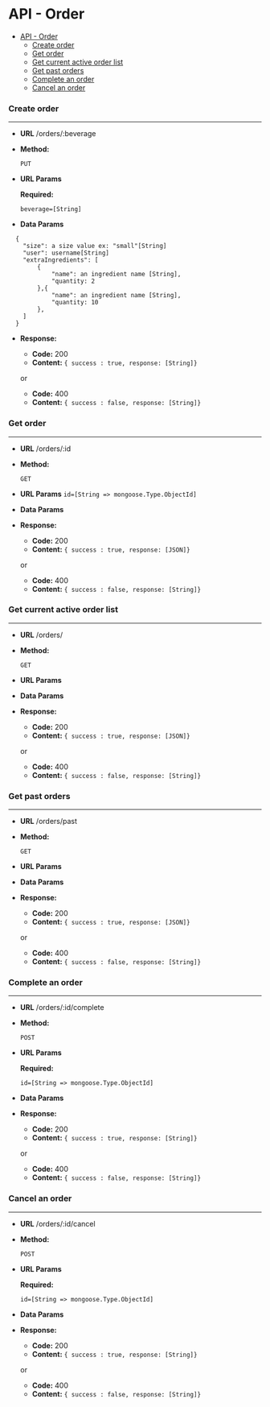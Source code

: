 # API - Order


- [API - Order](#api---order)
    + [Create order](#create-order)
    + [Get order](#get-order)
    + [Get current active order list](#get-current-active-order-list)
    + [Get past orders](#get-past-orders)
    + [Complete an order](#complete-an-order)
    + [Cancel an order](#cancel-an-order)


### Create order
----
* **URL**
/orders/:beverage

* **Method:**
  
  `PUT`
  
*  **URL Params**

   **Required:**
 
   `beverage=[String]`

* **Data Params**
```
  {
	"size": a size value ex: "small"[String]
	"user": username[String]
	"extraIngredients": [
		{
			"name": an ingredient name [String],
			"quantity: 2
		},{
			"name": an ingredient name [String],
			"quantity: 10
		},
	]
  }
```
  

* **Response:**
	* **Code:** 200
	* **Content:** 
	`{ success : true, response: [String]}`
	
	or
	
	* **Code:** 400
	* **Content:** 
	`{ success : false, response: [String]}`


### Get order
----
* **URL**
/orders/:id

* **Method:**
  
  `GET`
  
*  **URL Params**
   `id=[String => mongoose.Type.ObjectId]`
   
* **Data Params**

* **Response:**
	* **Code:** 200
	* **Content:** 
	`{ success : true, response: [JSON]}`
	
	or
	
	* **Code:** 400
	* **Content:** 
	`{ success : false, response: [String]}`


### Get current active order list
----
* **URL**
/orders/

* **Method:**
  
  `GET`
  
*  **URL Params**

* **Data Params**
  

* **Response:**
	* **Code:** 200
	* **Content:** 
	`{ success : true, response: [JSON]}`
	
	or
	
	* **Code:** 400
	* **Content:** 
	`{ success : false, response: [String]}`

### Get past orders
----
* **URL**
/orders/past

* **Method:**
  
  `GET`
  
*  **URL Params**

* **Data Params**

* **Response:**
	* **Code:** 200
	* **Content:** 
	`{ success : true, response: [JSON]}`
	
	or
	
	* **Code:** 400
	* **Content:** 
	`{ success : false, response: [String]}`

### Complete an order
----
* **URL**
/orders/:id/complete

* **Method:**
  
  `POST`
  
*  **URL Params**

   **Required:**
 
   `id=[String => mongoose.Type.ObjectId]`

* **Data Params**

* **Response:**
	* **Code:** 200
	* **Content:** 
	`{ success : true, response: [String]}`
	
	or
	
	* **Code:** 400
	* **Content:** 
	`{ success : false, response: [String]}`

### Cancel an order
----
* **URL**
/orders/:id/cancel

* **Method:**
  
  `POST`
  
*  **URL Params**

   **Required:**
 
   `id=[String => mongoose.Type.ObjectId]`

* **Data Params**

* **Response:**
	* **Code:** 200
	* **Content:** 
	`{ success : true, response: [String]}`
	
	or
	
	* **Code:** 400
	* **Content:** 
	`{ success : false, response: [String]}`
